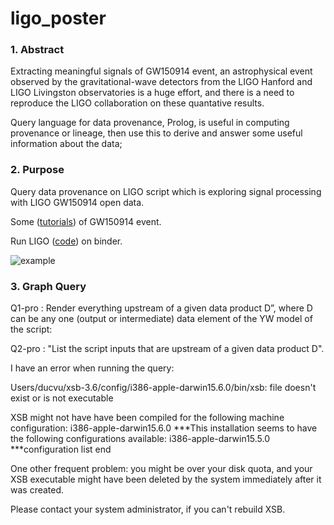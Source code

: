 # ligo_poster


### 1. Abstract
Extracting meaningful signals of GW150914 event, an astrophysical event observed by the gravitational-wave detectors from the LIGO Hanford and LIGO Livingston observatories is a huge effort, and there is a need to reproduce the LIGO collaboration on these quantative results.

Query language for data provenance, Prolog, is useful in computing provenance or lineage, then use this to derive and answer some useful information about the data;


### 2. Purpose
Query data provenance on LIGO script which is exploring signal processing with LIGO GW150914 open data.

Some ([tutorials](https://losc.ligo.org/tutorials/ "GW150914_tutorial_uri.py")) of GW150914 event.

Run LIGO ([code](https://github.com/minrk/ligo-binder "GW150914_tutorial_uri.py")) on binder.

![example](https://raw.githubusercontent.com/idaks/ligo/master/GW150914_tutorial_uri.png)





### 3. Graph Query

Q1-pro : Render everything upstream of a given data product D”, where D can be any one (output or intermediate) data element of the YW model of the script:



Q2-pro : "List the script inputs that are upstream of a given data product D".


I have an error when running the query:


  Users/ducvu/xsb-3.6/config/i386-apple-darwin15.6.0/bin/xsb:
       file doesn't exist or is not executable

  XSB might not have have been compiled for the following machine configuration:
              i386-apple-darwin15.6.0
  ***This installation seems to have the following configurations available: i386-apple-darwin15.5.0
  ***configuration list end

  One other frequent problem: you might be over your disk quota, and your XSB executable might have been deleted by the system immediately after it was created.

  Please contact your system administrator, if you can't rebuild XSB.
